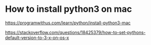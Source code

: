# How to install python3 on mac

https://programwithus.com/learn/python/install-python3-mac

https://stackoverflow.com/questions/18425379/how-to-set-pythons-default-version-to-3-x-on-os-x
